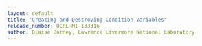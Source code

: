 ```yaml
---
layout: default
title: "Creating and Destroying Condition Variables"
release_number: UCRL-MI-133316
author: Blaise Barney, Lawrence Livermore National Laboratory
---
```

